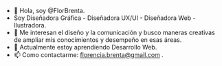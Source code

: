- 👋 Hola, soy @FlorBrenta.
- Soy Diseñadora Gráfica - Diseñadora UX/UI - Diseñadora Web - Ilustradora.
- 👀 Me interesan el diseño y la comunicación y busco maneras creativas de ampliar mis conocimientos y desempeño en esas áreas.
- 🌱 Actualmente estoy aprendiendo Desarrollo Web. 
- 📫 Como contactarme: florencia.brenta@gmail.com .

<!---
FlorBrenta/FlorBrenta is a ✨ special ✨ repository because its `README.md` (this file) appears on your GitHub profile.
You can click the Preview link to take a look at your changes.
--->
